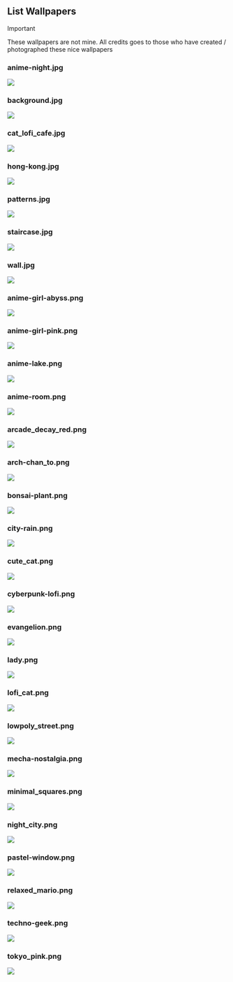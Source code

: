 ## List Wallpapers
> [!Important]
> These wallpapers are not mine. All credits goes to those who have created / photographed these nice wallpapers
### anime-night.jpg
![](wallpapers/anime-night.jpg)
### background.jpg
![](wallpapers/background.jpg)
### cat_lofi_cafe.jpg
![](wallpapers/cat_lofi_cafe.jpg)
### hong-kong.jpg
![](wallpapers/hong-kong.jpg)
### patterns.jpg
![](wallpapers/patterns.jpg)
### staircase.jpg
![](wallpapers/staircase.jpg)
### wall.jpg
![](wallpapers/wall.jpg)
### anime-girl-abyss.png
![](wallpapers/anime-girl-abyss.png)
### anime-girl-pink.png
![](wallpapers/anime-girl-pink.png)
### anime-lake.png
![](wallpapers/anime-lake.png)
### anime-room.png
![](wallpapers/anime-room.png)
### arcade_decay_red.png
![](wallpapers/arcade_decay_red.png)
### arch-chan_to.png
![](wallpapers/arch-chan_to.png)
### bonsai-plant.png
![](wallpapers/bonsai-plant.png)
### city-rain.png
![](wallpapers/city-rain.png)
### cute_cat.png
![](wallpapers/cute_cat.png)
### cyberpunk-lofi.png
![](wallpapers/cyberpunk-lofi.png)
### evangelion.png
![](wallpapers/evangelion.png)
### lady.png
![](wallpapers/lady.png)
### lofi_cat.png
![](wallpapers/lofi_cat.png)
### lowpoly_street.png
![](wallpapers/lowpoly_street.png)
### mecha-nostalgia.png
![](wallpapers/mecha-nostalgia.png)
### minimal_squares.png
![](wallpapers/minimal_squares.png)
### night_city.png
![](wallpapers/night_city.png)
### pastel-window.png
![](wallpapers/pastel-window.png)
### relaxed_mario.png
![](wallpapers/relaxed_mario.png)
### techno-geek.png
![](wallpapers/techno-geek.png)
### tokyo_pink.png
![](wallpapers/tokyo_pink.png)

